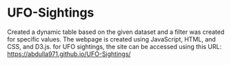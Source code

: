 # UFO-Sightings
Created a dynamic table based on the given dataset and a filter was created for specific values. The webpage is created using JavaScript, HTML, and CSS, and D3.js. for UFO sightings, the site can be accessed using this URL: https://abdulla971.github.io/UFO-Sightings/
